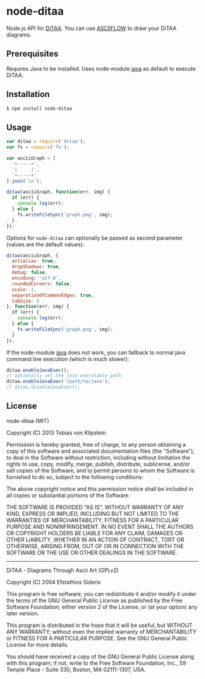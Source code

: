 # node-ditaa

Node.js API for [DiTAA](http://ditaa.sourceforge.net/). You can use [ASCIIFLOW](http://www.asciiflow.com) to draw your DiTAA diagrams.

## Prerequisites

Requires Java to be installed. Uses node-module [java](https://github.com/nearinfinity/node-java) as default to execute DiTAA.

## Installation

~~~bash
$ npm install node-ditaa
~~~

## Usage

~~~js
var ditaa = require('ditaa');
var fs = require('fs');

var asciiGraph = [
  '+-----+',
  '|     |',
  '+-----+'
].join('\n');

ditaa(asciiGraph, function(err, img) {
  if (err) {
    console.log(err);
  } else {
    fs.writeFileSync('graph.png', img);
  }
});
~~~

Options for `node-ditaa` can optionally be passed as second parameter (values are the default values):

~~~js
ditaa(asciiGraph, {
  antialias: true,
  dropShadows: true,
  debug: false,
  encoding: 'utf-8',
  roundedCorners: false,
  scale: 1,
  separationOfCommonEdges: true,
  tabSize: 0
}, function(err, img) {
  if (err) {
    console.log(err);
  } else {
    fs.writeFileSync('graph.png', img);
  }
});
~~~

If the node-module [java](https://github.com/nearinfinity/node-java) does not work, you can fallback to normal
java command line execution (which is much slower):

~~~js
ditaa.enableJavaExec();
// optionally set the java executable path
ditaa.enableJavaExec('/path/to/java');
// ditaa.disableJavaExec();
~~~

## License

node-ditaa (MIT)

Copyright (C) 2013 Tobias von Klipstein

Permission is hereby granted, free of charge, to any person obtaining a copy of this software and associated documentation files (the "Software"), to deal in the Software without restriction, including without limitation the rights to use, copy, modify, merge, publish, distribute, sublicense, and/or sell copies of the Software, and to permit persons to whom the Software is furnished to do so, subject to the following conditions:

The above copyright notice and this permission notice shall be included in all copies or substantial portions of the Software.

THE SOFTWARE IS PROVIDED "AS IS", WITHOUT WARRANTY OF ANY KIND, EXPRESS OR IMPLIED, INCLUDING BUT NOT LIMITED TO THE WARRANTIES OF MERCHANTABILITY, FITNESS FOR A PARTICULAR PURPOSE AND NONINFRINGEMENT. IN NO EVENT SHALL THE AUTHORS OR COPYRIGHT HOLDERS BE LIABLE FOR ANY CLAIM, DAMAGES OR OTHER LIABILITY, WHETHER IN AN ACTION OF CONTRACT, TORT OR OTHERWISE, ARISING FROM, OUT OF OR IN CONNECTION WITH THE SOFTWARE OR THE USE OR OTHER DEALINGS IN THE SOFTWARE.

---------------------------------------

DiTAA - Diagrams Through Ascii Art (GPLv2)

Copyright (C) 2004 Efstathios Sideris

This program is free software; you can redistribute it and/or
modify it under the terms of the GNU General Public License
as published by the Free Software Foundation; either version 2
of the License, or (at your option) any later version.

This program is distributed in the hope that it will be useful,
but WITHOUT ANY WARRANTY; without even the implied warranty of
MERCHANTABILITY or FITNESS FOR A PARTICULAR PURPOSE. See the
GNU General Public License for more details.

You should have received a copy of the GNU General Public License
along with this program; if not, write to the Free Software
Foundation, Inc., 59 Temple Place - Suite 330, Boston, MA 02111-1307, USA.

